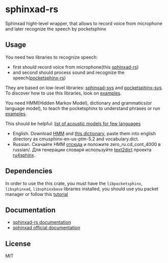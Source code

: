 # sphinxad-rs
Sphinxad hight-level wrapper, that allows to record voice from microphone and later recognize the speech by pocketsphinx

Usage
-----

You need two libraries to recognize speech:
* first should record voice from microphone(this [sphinxad-rs](https://github.com/TrionProg/sphinxad-rs))
* and second should process sound and recognize the speech([pocketsphinx-rs](https://github.com/kriomant/pocketsphinx-rs))

They are based on low-level libraries: [sphinxad-sys](https://github.com/TrionProg/sphinxad-sys) and [pocketsphinx-sys](https://github.com/kriomant/pocketsphinx-sys).
To discover how to use this libraries, look on [examples](https://github.com/TrionProg/sphinxad-rs/tree/master/examples).

You need HMM(Hidden Markov Model), dictionary and grammatics(or language model), to teach the pocketsphinx to understand phrases or run [examples](https://github.com/TrionProg/sphinxad-rs/blob/master/examples/record_and_recognize_speech).

This should be helpful:
[list of acoustic models for few languages](https://sourceforge.net/projects/cmusphinx/files/Acoustic%20and%20Language%20Models/)
* English. Download [HMM](https://sourceforge.net/projects/cmusphinx/files/Acoustic%20and%20Language%20Models/US%20English/cmusphinx-en-us-ptm-5.2.tar.gz/download) and [this dictionary](http://svn.code.sf.net/p/cmusphinx/code/trunk/cmudict/sphinxdict/cmudict_SPHINX_40), paste them into english directory as cmusphinx-en-us-ptm-5.2 and vocabulary.dict.
* Russian. Скачайте HMM [отсюда](https://sourceforge.net/projects/cmusphinx/files/Acoustic%20and%20Language%20Models/Russian/zero_ru_cont_8k_v3.tar.gz/download) и положите zero_ru.cd_cont_4000 в russian/. Для генерации словаря используйте [text2dict](https://github.com/zamiron/ru4sphinx/tree/master/text2dict) проекта [ru4sphinx](https://github.com/zamiron/ru4sphinx).

Dependencies
------------

In order to use the this crate, you must have the `libpocketsphinx`, `libsphinxad`, `libsphinxbase` libraries installed, you should use you packet manager or follow this [tutorial](http://cmusphinx.sourceforge.net/wiki/tutorialpocketsphinx)

Documentation
-------------

* [sphinxad-rs documentation](https://docs.rs/sphinxad/0.1.1/sphinxad/)
* [sphinxad official documentation](http://cmusphinx.sourceforge.net/doc/sphinxbase/ad_8h.html)

License
-------

MIT

